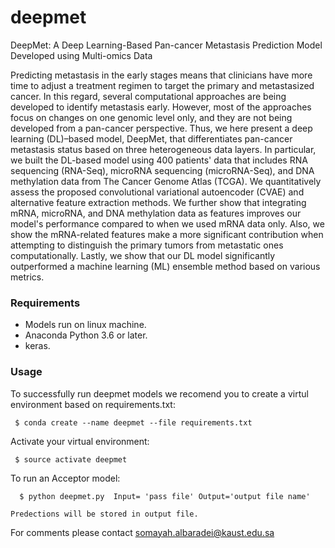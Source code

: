 # deepmet
DeepMet: A Deep Learning-Based Pan-cancer Metastasis Prediction Model Developed using Multi-omics Data

Predicting metastasis in the early stages means that clinicians have more time to adjust a treatment regimen to target the primary and metastasized cancer. In this regard, several computational approaches are being developed to identify metastasis early. However, most of the approaches focus on changes on one genomic level only, and they are not being developed from a pan-cancer perspective. Thus, we here present a deep learning (DL)–based model, DeepMet, that differentiates pan-cancer metastasis status based on three heterogeneous data layers. In particular, we built the DL-based model using 400 patients' data that includes RNA sequencing (RNA-Seq), microRNA sequencing (microRNA-Seq), and DNA methylation data from The Cancer Genome Atlas (TCGA). We quantitatively assess the proposed convolutional variational autoencoder (CVAE) and alternative feature extraction methods. We further show that integrating mRNA, microRNA, and DNA methylation data as features improves our model's performance compared to when we used mRNA data only. Also, we show the mRNA-related features make a more significant contribution when attempting to distinguish the primary tumors from metastatic ones computationally. Lastly, we show that our DL model significantly outperformed a machine learning (ML) ensemble method based on various metrics.

### Requirements
  - Models run on linux machine.
  - Anaconda Python 3.6 or later.
  - keras.
    
### Usage

To successfully run deepmet models we recomend you to create a virtul environment based on requirements.txt:
```
 $ conda create --name deepmet --file requirements.txt
```
Activate your virtual environment:
```
 $ source activate deepmet 
```

To run an Acceptor model:

```
  $ python deepmet.py  Input= 'pass file' Output='output file name'
```
    
```
Predections will be stored in output file.
```



For comments please contact somayah.albaradei@kaust.edu.sa
  
 

